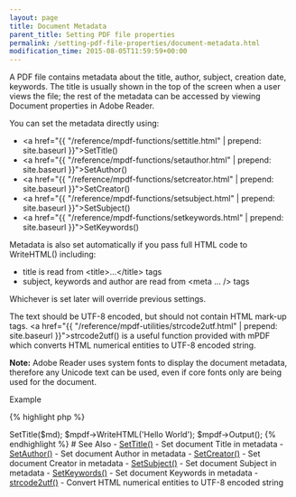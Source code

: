 ```yaml
---
layout: page
title: Document Metadata
parent_title: Setting PDF file properties
permalink: /setting-pdf-file-properties/document-metadata.html
modification_time: 2015-08-05T11:59:59+00:00
---
```


A PDF file contains metadata about the title, author, subject, creation date, keywords. The title is usually shown
in the top of the screen when a user views the file; the rest of the metadata can be accessed by viewing Document
properties in Adobe Reader.

You can set the metadata directly using:

- <a href="{{ "/reference/mpdf-functions/settitle.html" | prepend: site.baseurl }}">SetTitle()</a>
- <a href="{{ "/reference/mpdf-functions/setauthor.html" | prepend: site.baseurl }}">SetAuthor()</a>
- <a href="{{ "/reference/mpdf-functions/setcreator.html" | prepend: site.baseurl }}">SetCreator()</a>
- <a href="{{ "/reference/mpdf-functions/setsubject.html" | prepend: site.baseurl }}">SetSubject()</a>
- <a href="{{ "/reference/mpdf-functions/setkeywords.html" | prepend: site.baseurl }}">SetKeywords()</a>

Metadata is also set automatically if you pass full HTML code to WriteHTML() including:

<ul>
<li>title is read from &lt;title&gt;...&lt;/title&gt; tags</li>
<li>subject, keywords and author are read from &lt;meta ... /&gt; tags</li>
</ul>

Whichever is set later will override previous settings.

The text should be UTF-8 encoded, but should not contain HTML mark-up tags.
<a href="{{ "/reference/mpdf-utilities/strcode2utf.html" | prepend: site.baseurl }}">strcode2utf()</a> is a useful
function provided with mPDF which converts HTML numerical entities to UTF-8 encoded string.

<div class="alert alert-info" role="alert">
	<strong>Note:</strong> Adobe Reader uses system fonts to display the
	document metadata, therefore any Unicode text can be used, even if core fonts only are being used for the
	document.
</div>

Example

{% highlight php %}
<?php

$mpdf = new \Mpdf\Mpdf();

$md = strcode2utf("&amp;#1575;&amp;#1610;&amp;#1604;&amp;#1575;&amp;#1578; &amp;#1601;&amp;#1610;&amp;#1605;&amp;#1575; &amp;#1575;&amp;#1610;&amp;#1604;&amp;#1575;&amp;#1578; &amp;#1601;&amp;#1610;&amp;#1605;&amp;#1575;");

$mpdf->SetTitle($md);

$mpdf->WriteHTML('Hello World');

$mpdf->Output();
{% endhighlight %}

# See Also

- <a href="{{ "/reference/mpdf-functions/settitle.html" | prepend: site.baseurl }}">SetTitle()</a> - Set document Title in metadata
- <a href="{{ "/reference/mpdf-functions/setauthor.html" | prepend: site.baseurl }}">SetAuthor()</a> - Set document Author in metadata
- <a href="{{ "/reference/mpdf-functions/setcreator.html" | prepend: site.baseurl }}">SetCreator()</a> - Set document Creator in metadata
- <a href="{{ "/reference/mpdf-functions/setsubject.html" | prepend: site.baseurl }}">SetSubject()</a> - Set document Subject in metadata
- <a href="{{ "/reference/mpdf-functions/setkeywords.html" | prepend: site.baseurl }}">SetKeywords()</a> - Set document Keywords in metadata
- <a href="{{ "/reference/mpdf-utilities/strcode2utf.html" | prepend: site.baseurl }}">strcode2utf()</a> - Convert HTML numerical entities to UTF-8 encoded string
